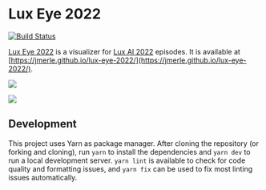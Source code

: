 # Lux Eye 2022

[![Build Status](https://github.com/jmerle/lux-eye-2022/workflows/Build/badge.svg)](https://github.com/jmerle/lux-eye-2022/actions/workflows/build.yml)

[Lux Eye 2022](https://jmerle.github.io/lux-eye-2022/) is a visualizer for [Lux AI 2022](https://www.kaggle.com/competitions/lux-ai-2022-beta) episodes. It is available at [https://jmerle.github.io/lux-eye-2022/](https://jmerle.github.io/lux-eye-2022/).

![](https://i.imgur.com/L0JLCw0.png)

![](https://i.imgur.com/uUJ9UxE.png)

## Development

This project uses Yarn as package manager. After cloning the repository (or forking and cloning), run `yarn` to install the dependencies and `yarn dev` to run a local development server. `yarn lint` is available to check for code quality and formatting issues, and `yarn fix` can be used to fix most linting issues automatically.
